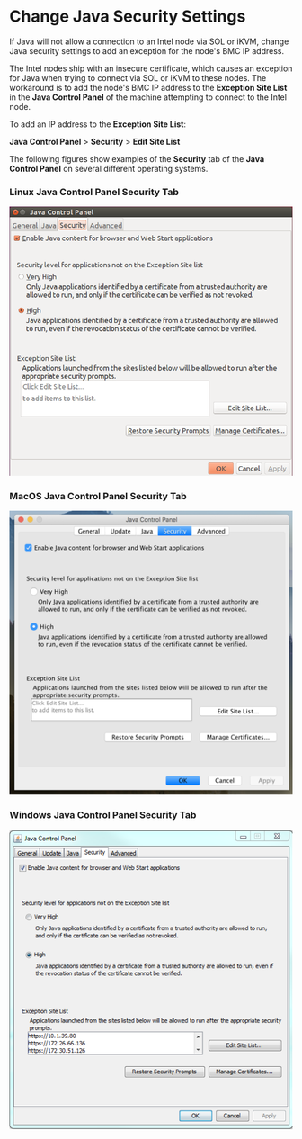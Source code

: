 # Change Java Security Settings

If Java will not allow a connection to an Intel node via SOL or iKVM, change Java security settings to add an exception for the node's BMC IP address.

The Intel nodes ship with an insecure certificate, which causes an exception for Java when trying to connect via SOL or iKVM to these nodes. The workaround is to add the node's BMC IP address to the **Exception Site List** in the **Java Control Panel** of the machine attempting to connect to the Intel node.

To add an IP address to the **Exception Site List**:

**Java Control Panel** \> **Security** \> **Edit Site List**

The following figures show examples of the **Security** tab of the **Java Control Panel** on several different operating systems.

### Linux Java Control Panel Security Tab

![Java Control Panel Security Tab: Linux](../../img/operations/Java_Control_Panel_Security_Tab_Linux.png "Java Control Panel Security Tab: Linux")

### MacOS Java Control Panel Security Tab

![Java Control Panel Security Tab: MAC](../../img/operations/Java_Control_Panel_Security_Tab_MAC.png "Java Control Panel Security Tab: MAC")

### Windows Java Control Panel Security Tab

![Java Control Panel Security Tab: Windows](../../img/operations/Java_Control_Panel_Security_Tab_Windows.png "Java Control Panel Security Tab: Windows")

